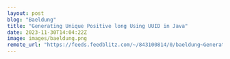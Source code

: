 ```yaml
---
layout: post
blog: "Baeldung"
title: "Generating Unique Positive long Using UUID in Java"
date: 2023-11-30T14:04:22Z
image: images/baeldung.png
remote_url: "https://feeds.feedblitz.com/~/843100814/0/baeldung~Generating-Unique-Positive-long-Using-UUID-in-Java"
---
```

